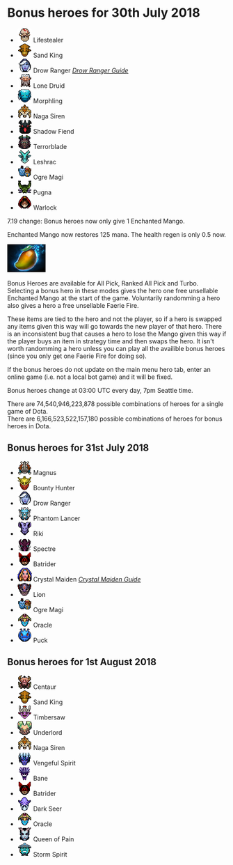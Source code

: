 # Bonus heroes for 30th July 2018

[//]: # (List bonus heroes here, use /images/miniheroes/heroname for picture)

- ![1](/images/miniheroes/life_stealer.png) Lifestealer
- ![2](/images/miniheroes/sand_king.png) Sand King
- ![4](/images/miniheroes/drow_ranger.png) Drow Ranger [*Drow Ranger Guide*](https://steamcommunity.com/sharedfiles/filedetails/?id=1437157730)
- ![3](/images/miniheroes/lone_druid.png) Lone Druid
- ![5](/images/miniheroes/morphling.png) Morphling
- ![6](/images/miniheroes/naga_siren.png) Naga Siren
- ![7](/images/miniheroes/nevermore.png) Shadow Fiend
- ![8](/images/miniheroes/terrorblade.png) Terrorblade
- ![9](/images/miniheroes/leshrac.png) Leshrac
- ![10](/images/miniheroes/ogre_magi.png) Ogre Magi
- ![11](/images/miniheroes/pugna.png) Pugna
- ![12](/images/miniheroes/warlock.png) Warlock

7.19 change: Bonus heroes now only give 1 Enchanted Mango.

Enchanted Mango now restores 125 mana. The health regen is only 0.5 now.

![Enchanted Mango image](/images/miniheroes/enchanted_mango.png)

Bonus Heroes are available for All Pick, Ranked All Pick and Turbo. Selecting a bonus hero in these modes gives the hero one free unsellable Enchanted Mango at the start of the game. Voluntarily randomming a hero also gives a hero a free unsellable Faerie Fire.

These items are tied to the hero and not the player, so if a hero is swapped any items given this way will go towards the new player of that hero. There is an inconsistent bug that causes a hero to lose the Mango given this way if the player buys an item in strategy time and then swaps the hero. It isn't worth randomming a hero unless you can play all the availible bonus heroes (since you only get one Faerie Fire for doing so).

If the bonus heroes do not update on the main menu hero tab, enter an online game (i.e. not a local bot game) and it will be fixed.

Bonus heroes change at 03:00 UTC every day, 7pm Seattle time.

There are 74,540,946,223,878 possible combinations of heroes for a single game of Dota.  
There are 6,166,523,522,157,180 possible combinations of heroes for bonus heroes in Dota.

## Bonus heroes for 31st July 2018

- ![1](/images/miniheroes/magnataur.png) Magnus
- ![3](/images/miniheroes/bounty_hunter.png) Bounty Hunter
- ![1](/images/miniheroes/drow_ranger.png) Drow Ranger
- ![4](/images/miniheroes/phantom_lancer.png) Phantom Lancer
- ![5](/images/miniheroes/riki.png) Riki
- ![6](/images/miniheroes/spectre.png) Spectre
- ![8](/images/miniheroes/batrider.png) Batrider
- ![9](/images/miniheroes/crystal_maiden.png) Crystal Maiden [*Crystal Maiden Guide*](https://steamcommunity.com/sharedfiles/filedetails/?id=1442576452)
- ![7](/images/miniheroes/lion.png) Lion
- ![10](/images/miniheroes/ogre_magi.png) Ogre Magi
- ![11](/images/miniheroes/oracle.png) Oracle
- ![12](/images/miniheroes/puck.png) Puck

## Bonus heroes for 1st August 2018

- ![1](/images/miniheroes/centaur.png) Centaur
- ![3](/images/miniheroes/sand_king.png) Sand King
- ![1](/images/miniheroes/shredder.png) Timbersaw
- ![4](/images/miniheroes/abyssal_underlord.png) Underlord
- ![5](/images/miniheroes/naga_siren.png) Naga Siren
- ![6](/images/miniheroes/vengefulspirit.png) Vengeful Spirit
- ![8](/images/miniheroes/bane.png) Bane
- ![9](/images/miniheroes/batrider.png) Batrider
- ![7](/images/miniheroes/dark_seer.png) Dark Seer
- ![10](/images/miniheroes/oracle.png) Oracle
- ![11](/images/miniheroes/queenofpain.png) Queen of Pain
- ![12](/images/miniheroes/storm_spirit.png) Storm Spirit
